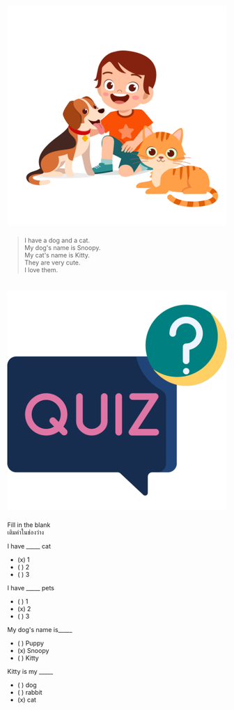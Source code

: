
# ![](/media/img/lessons__mypet.svg) 

> I have a dog and a cat.  
> My dog's name is Snoopy.  
> My cat's name is Kitty.  
> They are very cute.  
> I love them.  


# ![icon](/media/icons/quiz.svg) 

<div class="title">Fill in the blank</div><div class="desc">เติมคำในช่องว่าง</div>

I have _____ cat
 - (x) 1
 - ( ) 2
 - ( ) 3

I have _____ pets
 - ( ) 1
 - (x) 2
 - ( ) 3

My dog's name is_____ 
 - ( ) Puppy
 - (x) Snoopy
 - ( ) Kitty

Kitty is my _____ 
 - ( ) dog
 - ( ) rabbit
 - (x) cat
